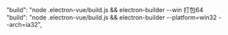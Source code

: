 "build": "node .electron-vue/build.js && electron-builder --win 
打包64
"build": "node .electron-vue/build.js && electron-builder --platform=win32  --arch=ia32",